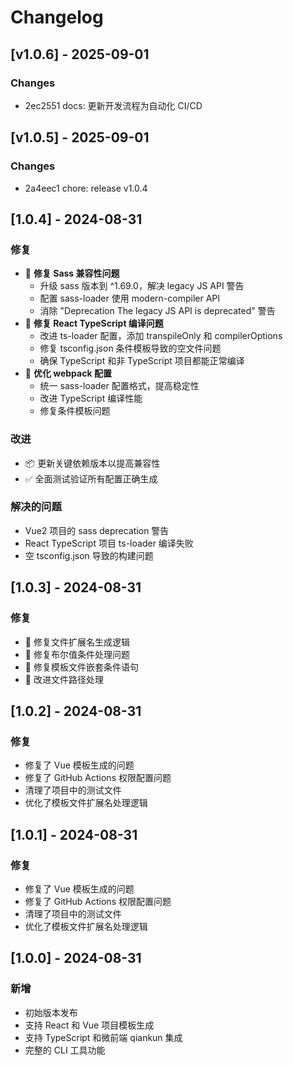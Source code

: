 # Changelog

## [v1.0.6] - 2025-09-01

### Changes
- 2ec2551 docs: 更新开发流程为自动化 CI/CD

## [v1.0.5] - 2025-09-01

### Changes
- 2a4eec1 chore: release v1.0.4

## [1.0.4] - 2024-08-31

### 修复
- 🐛 **修复 Sass 兼容性问题**
  - 升级 sass 版本到 ^1.69.0，解决 legacy JS API 警告
  - 配置 sass-loader 使用 modern-compiler API
  - 消除 "Deprecation The legacy JS API is deprecated" 警告
- 🐛 **修复 React TypeScript 编译问题**
  - 改进 ts-loader 配置，添加 transpileOnly 和 compilerOptions
  - 修复 tsconfig.json 条件模板导致的空文件问题
  - 确保 TypeScript 和非 TypeScript 项目都能正常编译
- 🔧 **优化 webpack 配置**
  - 统一 sass-loader 配置格式，提高稳定性
  - 改进 TypeScript 编译性能
  - 修复条件模板问题

### 改进
- 📦 更新关键依赖版本以提高兼容性
- ✅ 全面测试验证所有配置正确生成

### 解决的问题
- Vue2 项目的 sass deprecation 警告
- React TypeScript 项目 ts-loader 编译失败
- 空 tsconfig.json 导致的构建问题

## [1.0.3] - 2024-08-31

### 修复
- 🐛 修复文件扩展名生成逻辑
- 🐛 修复布尔值条件处理问题  
- 🐛 修复模板文件嵌套条件语句
- 🔧 改进文件路径处理

## [1.0.2] - 2024-08-31

### 修复
- 修复了 Vue 模板生成的问题
- 修复了 GitHub Actions 权限配置问题
- 清理了项目中的测试文件
- 优化了模板文件扩展名处理逻辑

## [1.0.1] - 2024-08-31

### 修复
- 修复了 Vue 模板生成的问题
- 修复了 GitHub Actions 权限配置问题
- 清理了项目中的测试文件
- 优化了模板文件扩展名处理逻辑

## [1.0.0] - 2024-08-31

### 新增
- 初始版本发布
- 支持 React 和 Vue 项目模板生成
- 支持 TypeScript 和微前端 qiankun 集成
- 完整的 CLI 工具功能
